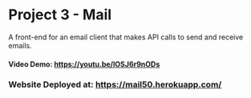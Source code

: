 # Project 3 - Mail

A front-end for an email client that makes API calls to send and receive emails.


#### Video Demo: https://youtu.be/lOSJ6r9nODs


### Website Deployed at: https://mail50.herokuapp.com/
